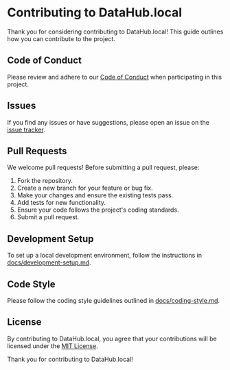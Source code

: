 # Contributing to DataHub.local

Thank you for considering contributing to DataHub.local! This guide outlines how you can contribute to the project.

## Code of Conduct

Please review and adhere to our [Code of Conduct](CODE_OF_CONDUCT.md) when participating in this project.

## Issues

If you find any issues or have suggestions, please open an issue on the [issue tracker](https://github.com/your-username/DataHub.local/issues).

## Pull Requests

We welcome pull requests! Before submitting a pull request, please:

1. Fork the repository.
2. Create a new branch for your feature or bug fix.
3. Make your changes and ensure the existing tests pass.
4. Add tests for new functionality.
5. Ensure your code follows the project's coding standards.
6. Submit a pull request.

## Development Setup

To set up a local development environment, follow the instructions in [docs/development-setup.md](docs/development-setup.md).

## Code Style

Please follow the coding style guidelines outlined in [docs/coding-style.md](docs/coding-style.md).

## License

By contributing to DataHub.local, you agree that your contributions will be licensed under the [MIT License](LICENSE).

Thank you for contributing to DataHub.local!
